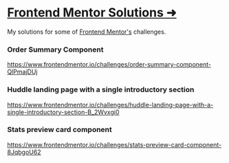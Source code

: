 # [Frontend Mentor Solutions ➜](https://youthful-ramanujan-f72f80.netlify.app)  
My solutions for some of [Frontend Mentor's](www.frontendmentor.io/) challenges.<br>

### Order Summary Component
<https://www.frontendmentor.io/challenges/order-summary-component-QlPmajDUj>
<br>
### Huddle landing page with a single introductory section
<https://www.frontendmentor.io/challenges/huddle-landing-page-with-a-single-introductory-section-B_2Wvxgi0>
<br>
### Stats preview card component
<https://www.frontendmentor.io/challenges/stats-preview-card-component-8JqbgoU62>
